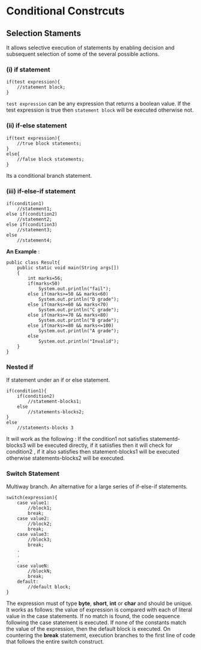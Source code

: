 # Conditional Constrcuts

## Selection Staments
It allows selective execution of statements by enabling decision and subsequent selection of some of the several possible actions.

### (i) if statement
```Syntax : 
if(test expression){
    //statement block;
}
```
`test expression` can be any expression that returns a boolean value. If the test expression is true then `statement block` will be executed otherwise not.

### (ii) if-else statement 
```Syntax :
if(text expression){
    //true block statements;
}
else{
    //false block statements;
}
```
Its a conditional branch statement.

### (iii) if-else-if statement
```Syntax :
if(condition1)
    //statement1;
else if(condition2)
    //statement2;
else if(condition3)
    //statement3;
else
    //statement4;
```

**An Example** : 
```
public class Result{
    public static void main(String args[])
    {
        int marks=56;
        if(marks<50)
            System.out.println("fail");
        else if(marks>=50 && marks<60)
            System.out.println("D grade");
        else if(marks>=60 && marks<70)
            System.out.println("C grade");
        else if(marks>=70 && marks<80)
            System.out.println("B grade");
        else if(marks>=80 && marks<=100)
            System.out.println("A grade");
        else
            System.out.println("Invalid");
    }
}
```

### Nested if 
If statement under an if or else statement.
```Syntax:
if(condition1){
    if(condition2)
        //statement-blocks1;
    else
        //statements-blocks2;
}
else
    //statements-blocks 3
```
It will work as the following : If the condition1 not satisfies statementd-blocks3 will be executed directly, if it satiisfies then it will check for condition2 , if it also satisfies then statement-blocks1 will be executed otherwise statements-blocks2 will be executed.

### Switch Statement
Multiway branch. An alternative for a large series of if-else-if statements.
```Syntax:
switch(expression){
    case value1:
        //block1;
        break;
    case value2:
        //block2;
        break;
    case value3:
        //block3;
        break;
    .
    .
    .
    case valueN:
        //blockN;
        break;
    default:
        //default block;
}
```
The expression must of type **byte**, **short**, **int** or **char** and should be unique.
It works as follows: the value of expression is compared with each of literal value in the case statements. If no match is found, the code sequence following the case statement is executed. If none of the constants match the value of the expression, then the default block is executed. On countering the **break** statememt, execution branches to the first line of code that follows the entire switch construct.

